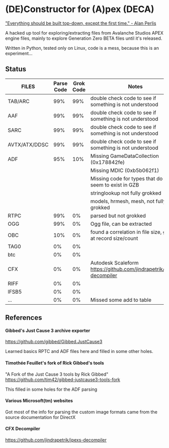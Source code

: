 # (DE)Constructor for (A)pex (DECA)

["Everything should be built top-down, except the first time." - Alan Perlis](http://www.cs.yale.edu/homes/perlis-alan/quotes.html)

A hacked up tool for exploring/extracting files from Avalanche Studios APEX engine files, 
mainly to explore Generation Zero BETA files until it's released.

Written in Python, tested only on Linux, code is a mess, because this is an experiment...

## Status
|FILES|Parse Code|Grok Code|Notes|
|-----|------------|-----------|-----|
|TAB/ARC| 99% | 99% | double check code to see if something is not understood |
|AAF| 99% | 99% | double check code to see if something is not understood |
|SARC| 99% | 99% | double check code to see if something is not understood |
|AVTX/ATX/DDSC| 99% | 99% | double check code to see if something is not understood |
|ADF| 95% | 10% | Missing GameDataCollection (0x178842fe) |
| |  |  | Missing MDIC (0xb5b062f1) |
| |  |  | Missing code for types that do not seem to exist in GZB |
| |  |  | stringlookup not fully grokked |
| |  |  | models, hrmesh, mesh, not fully grokked |
|RTPC| 99% | 0% | parsed but not grokked |
|OGG| 99% | 0% | Ogg file, can be extracted |
|OBC| 10% | 0% |  found a correlation in file size, guess at record size/count |
|TAG0| 0% | 0% |  |
|btc| 0% | 0% |  |
|CFX| 0% | 0% | Autodesk Scaleform https://github.com/jindrapetrik/jpexs-decompiler |
|RIFF| 0% | 0% |  |
|lFSB5| 0% | 0% |  |
|...| 0% | 0% |  Missed some add to table|

## References
#### Gibbed's Just Cause 3 archive exporter
https://github.com/gibbed/Gibbed.JustCause3

Learned basics RPTC and ADF files here and filled in some other holes.

#### Timothée Feuillet's fork of Rick Gibbed's tools
"A Fork of the Just Cause 3 tools by Rick Gibbed" 
https://github.com/tim42/gibbed-justcause3-tools-fork

This filled in some holes for the ADF parsing

#### Various Microsoft(tm) websites

Got most of the info for parsing the custom image formats came from the source documentation for DirectX

#### CFX Decompiler
https://github.com/jindrapetrik/jpexs-decompiler
